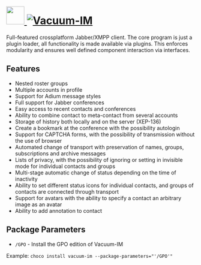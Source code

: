 # [<img src="https://cdn.jsdelivr.net/gh/AdmiringWorm/chocolatey-packages@c20f2a17e916fd4bfd2e30946f8f015c9de3b0d0/icons/vacuum-im.ico" height="48" width="48" /> ![Vacuum-IM](https://img.shields.io/chocolatey/v/vacuum-im.svg?label=Vacuum-IM&style=for-the-badge)](https://community.chocolatey.org/packages/vacuum-im)

Full-featured crossplatform Jabber/XMPP client.
The core program is just a plugin loader, all functionality is made available
via plugins. This enforces modularity and ensures well defined component
interaction via interfaces.

## Features

- Nested roster groups
- Multiple accounts in profile
- Support for Adium message styles
- Full support for Jabber conferences
- Easy access to recent contacts and conferences
- Ability to combine contact to meta-contact from several accounts
- Storage of history both locally and on the server (XEP-136)
- Create a bookmark at the conference with the possibility autologin
- Support for CAPTCHA forms, with the possibility of transmission without the use of browser
- Automated change of transport with preservation of names, groups, subscriptions and archive messages
- Lists of privacy, with the possibility of ignoring or setting in invisible mode for individual contacts and groups
- Multi-stage automatic change of status depending on the time of inactivity
- Ability to set different status icons for individual contacts, and groups of contacts are connected through transport
- Support for avatars with the ability to specify a contact an arbitrary image as an avatar
- Ability to add annotation to contact

## Package Parameters

- `/GPO` - Install the GPO edition of Vacuum-IM

Example: `choco install vacuum-im --package-parameters="'/GPO'"`

